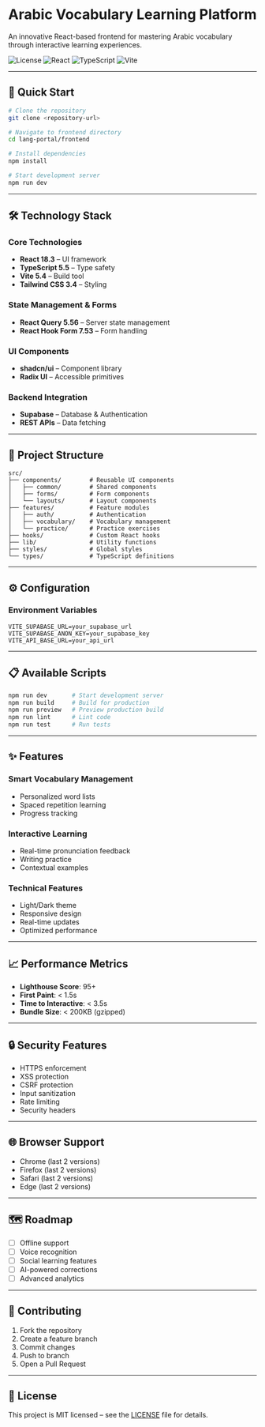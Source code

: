 # Arabic Vocabulary Learning Platform

An innovative React-based frontend for mastering Arabic vocabulary through interactive learning experiences.

![License](https://img.shields.io/badge/license-MIT-blue)
![React](https://img.shields.io/badge/react-18.3-blue)
![TypeScript](https://img.shields.io/badge/typescript-5.5-blue)
![Vite](https://img.shields.io/badge/vite-5.4-purple)

---

## 🚀 Quick Start

```bash
# Clone the repository
git clone <repository-url>

# Navigate to frontend directory
cd lang-portal/frontend

# Install dependencies
npm install

# Start development server
npm run dev
```

---

## 🛠️ Technology Stack

### Core Technologies
- **React 18.3** – UI framework  
- **TypeScript 5.5** – Type safety  
- **Vite 5.4** – Build tool  
- **Tailwind CSS 3.4** – Styling  

### State Management & Forms
- **React Query 5.56** – Server state management  
- **React Hook Form 7.53** – Form handling  

### UI Components
- **shadcn/ui** – Component library  
- **Radix UI** – Accessible primitives  

### Backend Integration
- **Supabase** – Database & Authentication  
- **REST APIs** – Data fetching  

---

## 📁 Project Structure

```
src/
├── components/        # Reusable UI components
│   ├── common/        # Shared components
│   ├── forms/         # Form components
│   └── layouts/       # Layout components
├── features/          # Feature modules
│   ├── auth/          # Authentication
│   ├── vocabulary/    # Vocabulary management
│   └── practice/      # Practice exercises
├── hooks/             # Custom React hooks
├── lib/               # Utility functions
├── styles/            # Global styles
└── types/             # TypeScript definitions
```

---

## ⚙️ Configuration

### Environment Variables

```env
VITE_SUPABASE_URL=your_supabase_url  
VITE_SUPABASE_ANON_KEY=your_supabase_key  
VITE_API_BASE_URL=your_api_url
```

---

## 📋 Available Scripts

```bash
npm run dev       # Start development server
npm run build     # Build for production
npm run preview   # Preview production build
npm run lint      # Lint code
npm run test      # Run tests
```

---

## ✨ Features

### Smart Vocabulary Management
- Personalized word lists  
- Spaced repetition learning  
- Progress tracking  

### Interactive Learning
- Real-time pronunciation feedback  
- Writing practice  
- Contextual examples  

### Technical Features
- Light/Dark theme  
- Responsive design  
- Real-time updates  
- Optimized performance  

---

## 📈 Performance Metrics

- **Lighthouse Score**: 95+  
- **First Paint**: < 1.5s  
- **Time to Interactive**: < 3.5s  
- **Bundle Size**: < 200KB (gzipped)

---

## 🔒 Security Features

- HTTPS enforcement  
- XSS protection  
- CSRF protection  
- Input sanitization  
- Rate limiting  
- Security headers  

---

## 🌐 Browser Support

- Chrome (last 2 versions)  
- Firefox (last 2 versions)  
- Safari (last 2 versions)  
- Edge (last 2 versions)  

---

## 🗺️ Roadmap

- [ ] Offline support  
- [ ] Voice recognition  
- [ ] Social learning features  
- [ ] AI-powered corrections  
- [ ] Advanced analytics  

---

## 🤝 Contributing

1. Fork the repository  
2. Create a feature branch  
3. Commit changes  
4. Push to branch  
5. Open a Pull Request  

---

## 📄 License

This project is MIT licensed – see the [LICENSE](./LICENSE) file for details.
